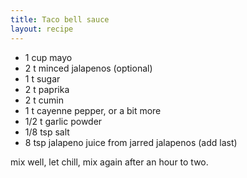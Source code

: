 ```yaml
---
title: Taco bell sauce
layout: recipe
---
```


* 1 cup mayo
* 2 t minced jalapenos (optional)
* 1 t sugar
* 2 t paprika
* 2 t cumin
* 1 t cayenne pepper, or a bit more
* 1/2 t garlic powder
* 1/8 tsp salt
* 8 tsp jalapeno juice from jarred jalapenos (add last)

mix well, let chill, mix again after an hour to two. 
